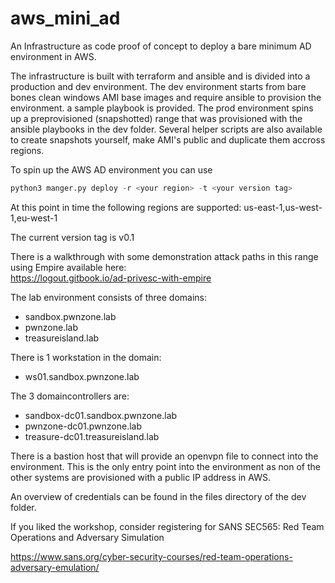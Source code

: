 # aws_mini_ad
An Infrastructure as code proof of concept to deploy a bare minimum AD environment in AWS.


The infrastructure is built with terraform and ansible and is divided into a production and dev environment. 
The dev environment starts from bare bones clean windows AMI base images and require ansible to provision the environment. a sample playbook is provided. 
The prod environment spins up a preprovisioned (snapshotted) range that was provisioned with the ansible playbooks in the dev folder. 
Several helper scripts are also available to create snapshots yourself, make AMI's public and duplicate them accross regions. 


To spin up the AWS AD environment you can use 

```Python
python3 manger.py deploy -r <your region> -t <your version tag>
```

At this point in time the following regions are supported:
us-east-1,us-west-1,eu-west-1 

The current version tag is v0.1


There is a walkthrough with some demonstration attack paths in this range using Empire available here: <br>
https://logout.gitbook.io/ad-privesc-with-empire


The lab environment consists of three domains:

- sandbox.pwnzone.lab
- pwnzone.lab
- treasureisland.lab 

There is 1 workstation in the domain:

- ws01.sandbox.pwnzone.lab

The 3 domaincontrollers are:

- sandbox-dc01.sandbox.pwnzone.lab
- pwnzone-dc01.pwnzone.lab
- treasure-dc01.treasureisland.lab

There is a bastion host that will provide an openvpn file to connect into the environment. This is the only entry point into the environment as non of the other systems are provisioned with a public IP address in AWS. 

An overview of credentials can be found in the files directory of the dev folder. 


If you liked the workshop, consider registering for SANS SEC565: Red Team Operations and Adversary Simulation 

https://www.sans.org/cyber-security-courses/red-team-operations-adversary-emulation/
